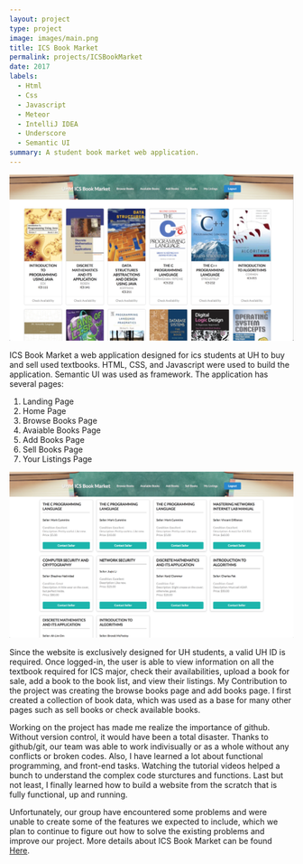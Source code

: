 ```yaml
---
layout: project
type: project
image: images/main.png
title: ICS Book Market
permalink: projects/ICSBookMarket
date: 2017
labels:
  - Html
  - Css
  - Javascript
  - Meteor
  - IntelliJ IDEA
  - Underscore
  - Semantic UI
summary: A student book market web application.
---
```


<img class="ui medium right floated rounded image" src="../images/browsebooks.png">

ICS Book Market a web application designed for ics students at UH to buy and sell used textbooks. HTML, CSS, and Javascript were used to build the application. Semantic UI was used as framework. 
The application has several pages:

1. Landing Page 
2. Home Page
3. Browse Books Page
4. Avaiable Books Page
5. Add Books Page
6. Sell Books Page
7. Your Listings Page

<img class="ui medium left floated rounded image" src="../images/avaiablebooks.png">

Since the website is exclusively designed for UH students, a valid UH ID is required. Once logged-in, the user is able to view information on all the textbook required for ICS major, check their availabilities, upload a book for sale, add a book to the book list, and view their listings.
My Contribution to the project was creating the browse books page and add books page. I first created a collection of book data, which was used as a base for many other pages such as sell books or check available books.

Working on the project has made me realize the importance of github. Without version control, it would have been a total disaster. Thanks to github/git, our team was able to work indivisually or as a whole without any conflicts or broken codes.
Also, I have learned a lot about functional programming, and front-end tasks. Watching the tutorial videos helped a bunch to understand the complex code sturctures and functions. Last but not least, I finally learned how to build a website from the scratch that is fully functional, up and running.

Unfortunately, our group have encountered some problems and were unable to create some of the features we expected to include, which we plan to continue to figure out how to solve the existing problems and improve our project.
More details about ICS Book Market can be found [Here](https://icsbookmarket.github.io/).
